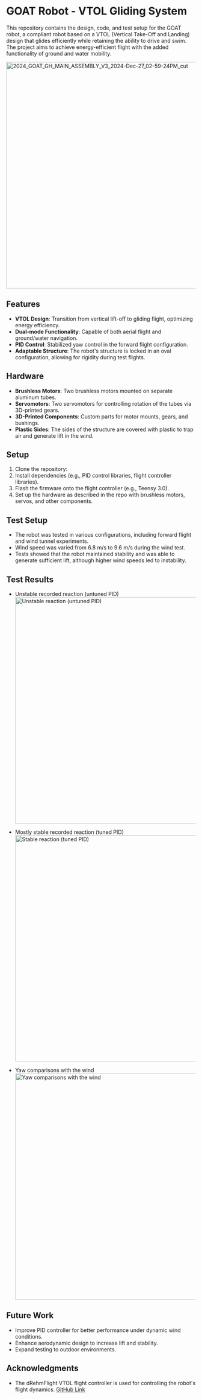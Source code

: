 
# GOAT Robot - VTOL Gliding System

This repository contains the design, code, and test setup for the GOAT robot, a compliant robot based on a VTOL (Vertical Take-Off and Landing) design that glides efficiently while retaining the ability to drive and swim. The project aims to achieve energy-efficient flight with the added functionality of ground and water mobility.

<img src="https://github.com/user-attachments/assets/3a97b29b-489d-403d-9799-33ce839eb9e6" alt="2024_GOAT_GH_MAIN_ASSEMBLY_V3_2024-Dec-27_02-59-24PM_cut" width="600"/>


## Features
- **VTOL Design**: Transition from vertical lift-off to gliding flight, optimizing energy efficiency.
- **Dual-mode Functionality**: Capable of both aerial flight and ground/water navigation.
- **PID Control**: Stabilized yaw control in the forward flight configuration.
- **Adaptable Structure**: The robot's structure is locked in an oval configuration, allowing for rigidity during test flights.

## Hardware
- **Brushless Motors**: Two brushless motors mounted on separate aluminum tubes.
- **Servomotors**: Two servomotors for controlling rotation of the tubes via 3D-printed gears.
- **3D-Printed Components**: Custom parts for motor mounts, gears, and bushings.
- **Plastic Sides**: The sides of the structure are covered with plastic to trap air and generate lift in the wind.

## Setup
1. Clone the repository:
2. Install dependencies (e.g., PID control libraries, flight controller libraries).
3. Flash the firmware onto the flight controller (e.g., Teensy 3.0).
4. Set up the hardware as described in the repo with brushless motors, servos, and other components.

## Test Setup
- The robot was tested in various configurations, including forward flight and wind tunnel experiments.
- Wind speed was varied from 6.8 m/s to 9.6 m/s during the wind test.
- Tests showed that the robot maintained stability and was able to generate sufficient lift, although higher wind speeds led to instability.

## Test Results

- Unstable recorded reaction (untuned PID)  
  <img src="https://github.com/user-attachments/assets/34d5b4fb-87e7-4fba-a421-5eb507ebe9cc" alt="Unstable reaction (untuned PID)" width="600"/>

- Mostly stable recorded reaction (tuned PID)  
  <img src="https://github.com/user-attachments/assets/9717d1be-be87-46d0-b1a7-5e72c06c75fd" alt="Stable reaction (tuned PID)" width="600"/>

- Yaw comparisons with the wind  
  <img src="https://github.com/user-attachments/assets/85c2b22c-0eee-4fc9-8a65-f8eacadeecb9" alt="Yaw comparisons with the wind" width="600"/>



## Future Work
- Improve PID controller for better performance under dynamic wind conditions.
- Enhance aerodynamic design to increase lift and stability.
- Expand testing to outdoor environments.


## Acknowledgments
- The dRehmFlight VTOL flight controller is used for controlling the robot's flight dynamics. [GitHub Link](https://github.com/nickrehm/dRehmFlight)
